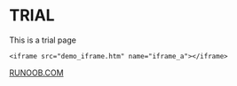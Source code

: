 <!DOCTYPE html>
<html>
    <head>
        <meta charset="utf-8">
       
<body>
    <h1>TRIAL</h1>
    <p>This is a trial page</p>
    
    <iframe src="demo_iframe.htm" name="iframe_a"></iframe>
<p><a href="//www.runoob.com" target="iframe_a">RUNOOB.COM</a></p>
    
   </body>
</html>
